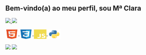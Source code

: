 ## Bem-vindo(a) ao meu perfil, sou Mª Clara
 
 <div>
   <a href="https://github.com/MariaClara-1005">
   <img height="180em" src="https://github-readme-stats.vercel.app/api?username=MariaClara-1005&show_icons=true&theme=tokyonight&include_all_commits=true&count_private=true"/>
   <img height="180em" src="https://github-readme-stats.vercel.app/api/top-langs/?username=MariaClara-1005&layout=compact&langs_count=6&theme=tokyonight"/>

</div>
<div style="display: inline_block"><br>
  <img align="center" alt="HTML" height="30" width="40" src="https://raw.githubusercontent.com/devicons/devicon/master/icons/html5/html5-original.svg ">
  <img align="center" alt="CSS" height="30" width="40" src="https://raw.githubusercontent.com/devicons/devicon/master/icons/css3/css3-original.svg ">
  <img align="center" alt="Js" height="30" width="40" src="https://raw.githubusercontent.com/devicons/devicon/master/icons/javascript/javascript-plain.svg ">
  <img align="center" alt="py" height="30" width="40" 
src="https://raw.githubusercontent.com/devicons/devicon/master/icons/python/python-original.svg ">
 
</div>
 
 <br>
 
<div>
  <a href="https://www.linkedin.com/in/maria-clara-34904028b/" target="_blank"><img src="https://img.shields.io/badge/-LinkedIn-%230077B5?style=        for-the-badge&logo=linkedin&logoColor=white" target="_blank"></a>
   <a href="https://www.instagram.com/_._._lima/" target="_black"><img src="https://img.shields.io/badge/Instagram-E4405F?style=  for-the-badge&logo=instagram&logoColor=white" target="_black"></a>
  
 
 <!-- ![Animação de cobra](https://github.com/MariaClara-1005/MariaClara-1005/blob/output/github-contribution-grid-snake.svg)
-->
</div>
